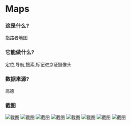 # Maps

### 这是什么?
指路者地图

### 它能做什么?
定位,导航,搜索,标记进京证摄像头

### 数据来源?
高德

### 截图
![截图](screenshot/0.png)
![截图](screenshot/1.png)
![截图](screenshot/3.png)
![截图](screenshot/4.png)
![截图](screenshot/5.png)
![截图](screenshot/6.png)
![截图](screenshot/7.png)
![截图](screenshot/8.png)

